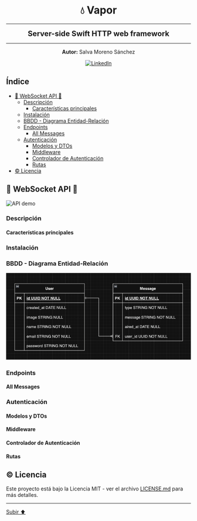<a name="top"></a>

<h1 align="center">
  <strong><span>💧 Vapor </span></strong>
</h1>

---

<p align="center">
  <strong><span style="font-size:20px;">Server-side Swift HTTP web framework</span></strong>
</p>

---

<p align="center">
  <strong>Autor:</strong> Salva Moreno Sánchez
</p>

<p align="center">
  <a href="https://www.linkedin.com/in/salvador-moreno-sanchez/">
    <img src="https://img.shields.io/badge/LinkedIn-0077B5?style=for-the-badge&logo=linkedin&logoColor=white" alt="LinkedIn">
  </a>
</p>

## Índice
 
* [🛜 WebSocket API 🛜](#webSocket)
	* [Descripción](#descripcion)
		* [Características principales](#caracteristicas)
	* [Instalación](#instalacion)
	* [BBDD - Diagrama Entidad-Relación](#diagrama)
	* [Endpoints](#endpoints)
		* [All Messages](#allMessages)
	* [Autenticación](#autenticacion)
		* [Modelos y DTOs](#modelos)
		* [Middleware](#middleware)
		* [Controlador de Autenticación](#controller)
		* [Rutas](#routes)
* [©️ Licencia](#licencia)

<a name="webSocket"></a>
## 🛜 WebSocket API 🛜

![API demo](assetsReadme/demoAPI.gif)

<a name="descripcion"></a>
### Descripción

<a name="caracteristicas"></a>
#### Características principales

<a name="instalacion"></a>
### Instalación

<a name="diagrama"></a>
### BBDD - Diagrama Entidad-Relación

![Entity-Relationship diagram image](assetsReadme/diagrama.png)

<a name="endpoints"></a>
### Endpoints 

<a name="allMessages"></a>
#### All Messages

<a name="autenticacion"></a>
### Autenticación

<a name="modelos"></a>
#### Modelos y DTOs

<a name="middleware"></a>
#### Middleware

<a name="controller"></a>
#### Controlador de Autenticación

<a name="routes"></a>
#### Rutas

<a name="licencia"></a>
## ©️ Licencia

Este proyecto está bajo la Licencia MIT - ver el archivo [LICENSE.md](https://github.com/salvaMsanchez/Vapor-Servers/blob/main/LICENSE.md) para más detalles.

---

[Subir ⬆️](#top)
